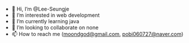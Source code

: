 - 👋 Hi, I’m @Lee-Seungje
- 👀 I’m interested in web development
- 🌱 I’m currently learning java
- 💞️ I’m looking to collaborate on none
- 📫 How to reach me (moondgod@gmail.com, pobi060727@naver.com)

<!---
Lee-Seungje/Lee-Seungje is a ✨ special ✨ repository because its `README.md` (this file) appears on your GitHub profile.
You can click the Preview link to take a look at your changes.
--->
